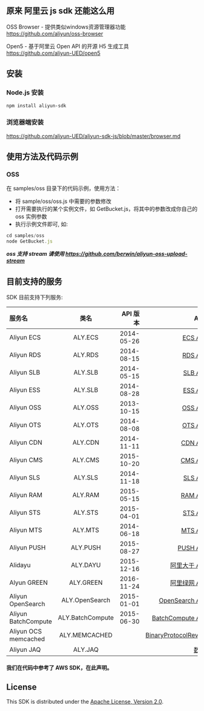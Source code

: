 ## 原来 阿里云 js sdk 还能这么用

OSS Browser - 提供类似windows资源管理器功能 https://github.com/aliyun/oss-browser

Open5 - 基于阿里云 Open API 的开源 H5 生成工具　https://github.com/aliyun-UED/open5

## 安装

### Node.js 安装

```sh
npm install aliyun-sdk
```

### 浏览器端安装

https://github.com/aliyun-UED/aliyun-sdk-js/blob/master/browser.md

## 使用方法及代码示例

### OSS
在 samples/oss 目录下的代码示例，使用方法：
 - 将 sample/oss/oss.js 中需要的参数修改
 - 打开需要执行的某个实例文件，如 GetBucket.js，将其中的参数改成你自己的 oss 实例参数
 - 执行示例文件即可, 如:

 ```javascript
 cd samples/oss
 node GetBucket.js
 ```

***oss 支持 stream 请使用 https://github.com/berwin/aliyun-oss-upload-stream***

## 目前支持的服务

SDK 目前支持下列服务:

| 服务名  | 类名  | API 版本 | API 文档
| :------------ |:---------------:| -----:| -----:|
| Aliyun ECS      | ALY.ECS | 2014-05-26 | [ECS API手册](http://aliyunecs.oss.aliyuncs.com/ECS-API-Reference%202014-05-26.pdf) |
| Aliyun RDS      | ALY.RDS | 2014-08-15 | [RDS API手册](http://imgs-storage.cdn.aliyuncs.com/help/rds/RDS-API-Reference.pdf) |
| Aliyun SLB      | ALY.SLB | 2014-05-15 | [SLB API手册](http://imgs-storage.cdn.aliyuncs.com/help/slb/SLB-API-Reference_2014-05-15.pdf) |
| Aliyun ESS      | ALY.SLB | 2014-08-28 | [ESS API手册](https://help.aliyun.com/product/25855.html) |
| Aliyun OSS      | ALY.OSS | 2013-10-15 | [OSS API手册](http://imgs-storage.cdn.aliyuncs.com/help/oss/oss%20api%2020140828.pdf) |
| Aliyun OTS      | ALY.OTS | 2014-08-08 | [OTS API手册](https://help.aliyun.com/document_detail/ots/APIReference) |
| Aliyun CDN      | ALY.CDN | 2014-11-11 | [CDN API手册](http://imgs-storage.cdn.aliyuncs.com/help/cdn/cdn%20open%20api%20v1.6.pdf) |
| Aliyun CMS      | ALY.CMS | 2015-10-20 | [CMS API手册](https://help.aliyun.com/document_detail/cms/API_References/New_Metric_OpenAPI_Reference.html?spm=5176.product8314972_cms.6.89.O1ENDP) |
| Aliyun SLS      | ALY.SLS | 2014-11-18 | [SLS API手册](http://docs.aliyun.com/#/sls/api/overview) |
| Aliyun RAM      | ALY.RAM | 2015-05-15 | [RAM API手册](https://docs.aliyun.com/#/pub/ram) |
| Aliyun STS      | ALY.STS | 2015-04-01 | [STS API手册](http://docs.aliyun.com/#/pub/ram/sts-user-guide/intro) |
| Aliyun MTS      | ALY.MTS | 2014-06-18 | [MTS API手册](https://help.aliyun.com/document_detail/29212.html) |
| Aliyun PUSH      | ALY.PUSH | 2015-08-27 | [PUSH API手册](https://help.aliyun.com/document_detail/mobilepush/api-reference/openapi.html) |
| Alidayu      | ALY.DAYU | 2015-12-16 | [阿里大于 API手册](https://api.alidayu.com/doc2/apiList.htm) |
| Alyun GREEN      | ALY.GREEN | 2016-11-24 | [阿里绿网 API手册](https://help.aliyun.com/document_detail/28427.html) |
| Aliyun OpenSearch      | ALY.OpenSearch | 2015-01-01 | [OpenSearch API手册](http://docs.aliyun.com/#/opensearch/api-reference/terminology) |
| Aliyun BatchCompute      | ALY.BatchCompute | 2015-06-30 | [BatchCompute API手册](http://docs.aliyun.com/#/pub/batchcompute) |
| Aliyun OCS memcached      | ALY.MEMCACHED        | | [BinaryProtocolRevamped](https://code.google.com/p/memcached/wiki/BinaryProtocolRevamped) |
| Aliyun JAQ      | ALY.JAQ        | | [数控风险](https://help.aliyun.com/product/28308.html) |

#### 我们在代码中参考了 AWS SDK，在此声明。

## License

This SDK is distributed under the
[Apache License, Version 2.0](http://www.apache.org/licenses/LICENSE-2.0).
